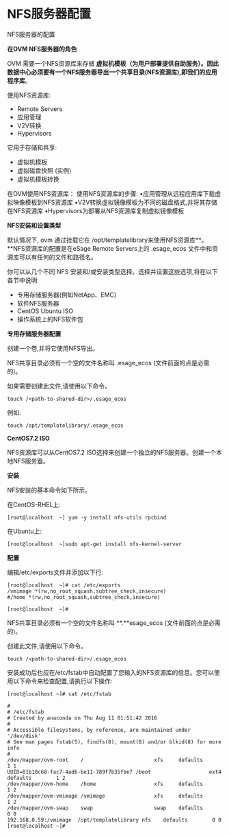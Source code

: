 # NFS服务器配置

NFS服务器的配置

**在OVM NFS服务器的角色**

OVM 需要一个NFS资源库来存储 **虚拟机模板（为用户部署提供自助服务）。**因此数据中心必须要有一个NFS服务器导出一个共享目录\(NFS资源库\),即我们的**应用程序库**。

使用NFS资源库:

* Remote Servers
* 应用管理
* V2V转换
* Hypervisors

它用于存储和共享:

* 虚拟机模板
* 虚拟磁盘快照 \(实例\)
* 虚拟机模板转换

在OVM使用NFS资源库：
使用NFS资源库的步骤:
  •应用管理从远程应用库下载虚拟映像模板到NFS资源库
  •V2V转换虚拟镜像模板为不同的磁盘格式,并将其存储在NFS资源库
  •Hypervisors为部署从NFS资源库复制虚拟镜像模板

**NFS安装和设置类型**

默认情况下, ovm 通过挂载它在 \/opt\/templatelibrary来使用NFS资源库**。**NFS资源库的配置是在eSage Remote Servers上的 .esage\_ecos  文件中和资源库可以有任何的文件和路径名。

你可以从几个不同 NFS 安装和\/或安装类型选择。选择并设置这些选项,将在以下各节中说明:

* 专用存储服务器\(例如NetApp、EMC\)
* 软件NFS服务器
* CentOS   Ubuntu  ISO
* 操作系统上的NFS软件包

**专用存储服务器配置**

创建一个卷,并将它使用NFS导出。

NFS共享目录必须有一个空的文件名称叫 .esage\_ecos \(文件前面的点是必需的\)。

如果需要创建此文件,请使用以下命令。

```
touch /<path-to-shared-dir>/.esage_ecos
```

例如:

```
touch /opt/templatelibrary/.esage_ecos
```

**CentOS7.2 ISO**

NFS资源库可以从CentOS7.2 ISO选择来创建一个独立的NFS服务器。创建一个本地NFS服务器。

**安装**

NFS安装的基本命令如下所示。

在CentOS-RHEL上:

```
[root@localhost  ~] yum -y install nfs-utils rpcbind
```

在Ubuntu上:

```
[root@localhost  ~]sudo apt-get install nfs-kernel-server
```

**配置**

编辑\/etc\/exports文件并添加以下行:

```
[root@localhost  ~]# cat /etc/exports
/vmimage *(rw,no_root_squash,subtree_check,insecure)
#/home *(rw,no_root_squash,subtree_check,insecure)

[root@localhost  ~]# 
```

NFS共享目录必须有一个空的文件名称叫 **.**esage\_ecos \(文件前面的点是必需的\)。

创建此文件,请使用以下命令。

```
touch /<path-to-shared-dir>/.esage_ecos
```

安装成功后也应在\/etc\/fstab中自动配置了您输入的NFS资源库的信息。您可以使用以下命令来检查配置,请执行以下操作:

```
[root@localhost ~]# cat /etc/fstab 

#
# /etc/fstab
# Created by anaconda on Thu Aug 11 01:51:42 2016
#
# Accessible filesystems, by reference, are maintained under '/dev/disk'
# See man pages fstab(5), findfs(8), mount(8) and/or blkid(8) for more info
#
/dev/mapper/ovm-root    /                       xfs     defaults        1 1
UUID=81b18c68-fac7-4ad6-be11-789f7b35fbe7 /boot                   ext4    defaults        1 2
/dev/mapper/ovm-home    /home                   xfs     defaults        1 2
/dev/mapper/ovm-vmimage /vmimage                xfs     defaults        1 2
/dev/mapper/ovm-swap    swap                    swap    defaults        0 0
192.168.0.59:/vmimage  /opt/templatelibrary nfs    defaults        0 0
[root@localhost ~]# 

```



